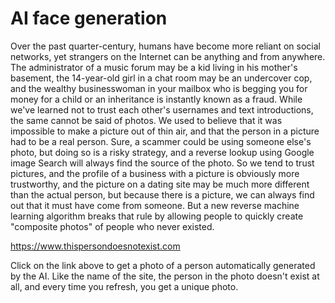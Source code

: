 # AI face generation

Over the past quarter-century, humans have become more reliant on social networks, yet strangers on the Internet can be anything and from anywhere. The administrator of a music forum may be a kid living in his mother's basement, the 14-year-old girl in a chat room may be an undercover cop, and the wealthy businesswoman in your mailbox who is begging you for money for a child or an inheritance is instantly known as a fraud. While we've learned not to trust each other's usernames and text introductions, the same cannot be said of photos. We used to believe that it was impossible to make a picture out of thin air, and that the person in a picture had to be a real person. Sure, a scammer could be using someone else's photo, but doing so is a risky strategy, and a reverse lookup using Google image Search will always find the source of the photo. So we tend to trust pictures, and the profile of a business with a picture is obviously more trustworthy, and the picture on a dating site may be much more different than the actual person, but because there is a picture, we can always find out that it must have come from someone. But a new reverse machine learning algorithm breaks that rule by allowing people to quickly create "composite photos" of people who never existed.

https://www.thispersondoesnotexist.com

Click on the link above to get a photo of a person automatically generated by the AI. Like the name of the site, the person in the photo doesn't exist at all, and every time you refresh, you get a unique photo.
